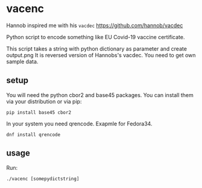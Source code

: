 # vacenc

Hannob inspired me with his `vacdec` https://github.com/hannob/vacdec

Python script to encode something like EU Covid-19 vaccine certificate.

This script takes a string with python dictionary as parameter and create output.png
It is reversed version of Hannobs's vacdec. You need to get own sample data.

## setup

You will need the python cbor2 and base45 packages. 
You can install them via your distribution or via pip:

```
pip install base45 cbor2
```

In your system you need qrencode. Exapmle for Fedora34.

```
dnf install qrencode
```

## usage

Run:

```
./vacenc [somepydictstring]
```


